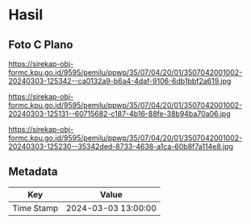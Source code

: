 # Hasil

## Foto C Plano

https://sirekap-obj-formc.kpu.go.id/9595/pemilu/ppwp/35/07/04/20/01/3507042001002-20240303-125342--ca0132a9-b6a4-4daf-9106-6db1bbf2a619.jpg

https://sirekap-obj-formc.kpu.go.id/9595/pemilu/ppwp/35/07/04/20/01/3507042001002-20240303-125131--60715682-c187-4b16-88fe-38b94ba70a06.jpg

https://sirekap-obj-formc.kpu.go.id/9595/pemilu/ppwp/35/07/04/20/01/3507042001002-20240303-125230--35342ded-8733-4638-a1ca-60b8f7a114e8.jpg


## Metadata

| Key        | Value               |
| ---------- | ------------------- |
| Time Stamp | 2024-03-03 13:00:00 |



